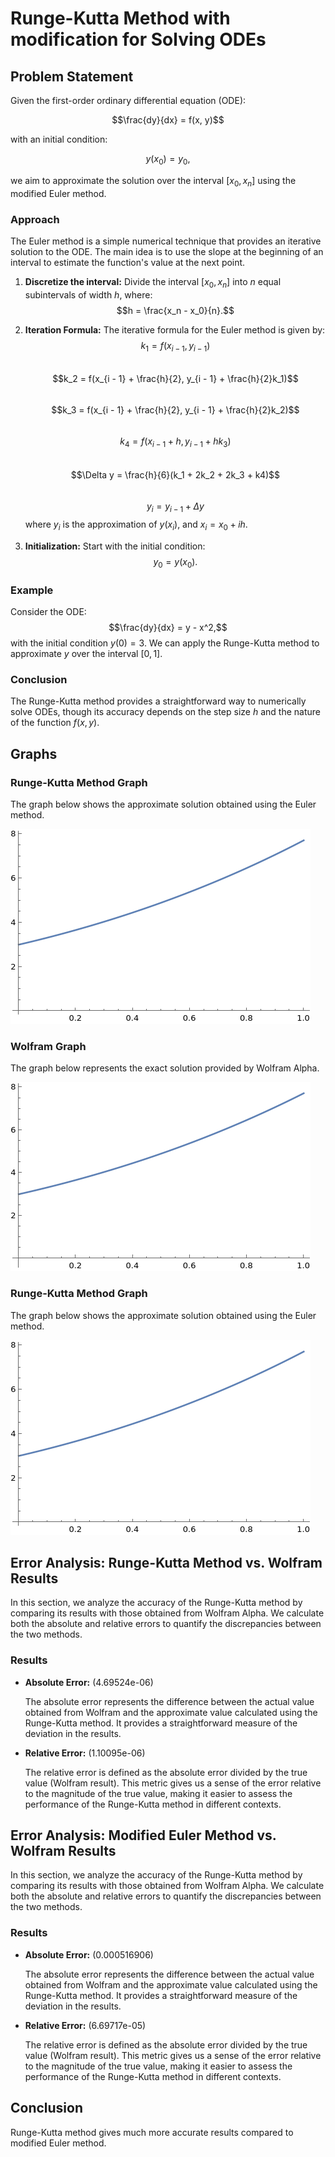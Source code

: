 # Runge-Kutta Method with modification for Solving ODEs

## Problem Statement

Given the first-order ordinary differential equation (ODE):

$$\frac{dy}{dx} = f(x, y)$$

with an initial condition:

$$y(x_0) = y_0,$$

we aim to approximate the solution over the interval $[x_0, x_n]$ using the modified Euler method.

### Approach

The Euler method is a simple numerical technique that provides an iterative solution to the ODE. The main idea is to use the slope at the beginning of an interval to estimate the function's value at the next point.

1. **Discretize the interval:** Divide the interval $[x_0, x_n]$ into $n$ equal subintervals of width $h$, where:
   $$h = \frac{x_n - x_0}{n}.$$

2. **Iteration Formula:** The iterative formula for the Euler method is given by:
   $$k_1 = f(x_{i - 1}, y_{i - 1})$$<br>
   $$k_2 = f(x_{i - 1} + \frac{h}{2}, y_{i - 1} + \frac{h}{2}k_1)$$<br> 
   $$k_3 = f(x_{i - 1} + \frac{h}{2}, y_{i - 1} + \frac{h}{2}k_2)$$<br>
   $$k_4 = f(x_{i - 1} + h, y_{i - 1} + hk_3)$$<br>
   $$\Delta y = \frac{h}{6}(k_1 + 2k_2 + 2k_3 + k4)$$<br>
   $$y_i = y_{i - 1} + \Delta y$$
   where $y_i$ is the approximation of $y(x_i)$, and $x_i = x_0 + ih$.

3. **Initialization:** Start with the initial condition:
   $$y_0 = y(x_0).$$

### Example

Consider the ODE:
$$\frac{dy}{dx} = y - x^2,$$
with the initial condition $y(0) = 3$. We can apply the Runge-Kutta method to approximate $y$ over the interval $[0, 1]$.

### Conclusion

The Runge-Kutta method provides a straightforward way to numerically solve ODEs, though its accuracy depends on the step size $h$ and the nature of the function $f(x, y)$.

## Graphs

### Runge-Kutta Method Graph

The graph below shows the approximate solution obtained using the Euler method.

![Runge-Kutta Method Graph](./assets/pictures/RungeKuttaGraph.png)

### Wolfram Graph

The graph below represents the exact solution provided by Wolfram Alpha.

![Wolfram Graph](./assets/pictures/WolframGraph.png)

### Runge-Kutta Method Graph

The graph below shows the approximate solution obtained using the Euler method.

![Modified Euler Method Graph](./assets/pictures/EulerGraph.png)

## Error Analysis: Runge-Kutta Method vs. Wolfram Results

In this section, we analyze the accuracy of the Runge-Kutta method by comparing its results with those obtained from Wolfram Alpha. We calculate both the absolute and relative errors to quantify the discrepancies between the two methods.

### Results

- **Absolute Error:** \(4.69524e-06\)

  The absolute error represents the difference between the actual value obtained from Wolfram and the approximate value calculated using the Runge-Kutta method. It provides a straightforward measure of the deviation in the results.

- **Relative Error:** \(1.10095e-06\)

  The relative error is defined as the absolute error divided by the true value (Wolfram result). This metric gives us a sense of the error relative to the magnitude of the true value, making it easier to assess the performance of the Runge-Kutta method in different contexts.

## Error Analysis: Modified Euler Method vs. Wolfram Results

In this section, we analyze the accuracy of the Runge-Kutta method by comparing its results with those obtained from Wolfram Alpha. We calculate both the absolute and relative errors to quantify the discrepancies between the two methods.

### Results

- **Absolute Error:** \(0.000516906\)

  The absolute error represents the difference between the actual value obtained from Wolfram and the approximate value calculated using the Runge-Kutta method. It provides a straightforward measure of the deviation in the results.

- **Relative Error:** \(6.69717e-05\)

  The relative error is defined as the absolute error divided by the true value (Wolfram result). This metric gives us a sense of the error relative to the magnitude of the true value, making it easier to assess the performance of the Runge-Kutta method in different contexts.

## Conclusion

Runge-Kutta method gives much more accurate results compared to modified Euler method.